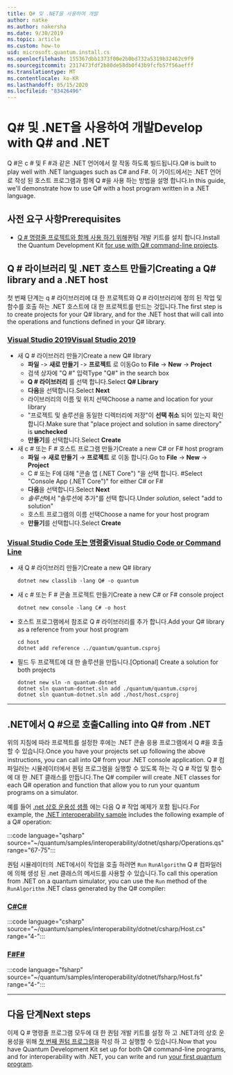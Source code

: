 ```yaml
---
title: Q# 및 .NET을 사용하여 개발
author: natke
ms.author: nakersha
ms.date: 9/30/2019
ms.topic: article
ms.custom: how-to
uid: microsoft.quantum.install.cs
ms.openlocfilehash: 155367dbb1373f00e2b0bd732a5319b32462c9f9
ms.sourcegitcommit: 2317473fdf2b80de58db0f43b9fcfb57f56aefff
ms.translationtype: MT
ms.contentlocale: ko-KR
ms.lasthandoff: 05/15/2020
ms.locfileid: "83426496"
---
```

# <a name="develop-with-q-and-net"></a><span data-ttu-id="86505-102">Q# 및 .NET을 사용하여 개발</span><span class="sxs-lookup"><span data-stu-id="86505-102">Develop with Q# and .NET</span></span>

<span data-ttu-id="86505-103">Q #은 c # 및 F #과 같은 .NET 언어에서 잘 작동 하도록 빌드됩니다.</span><span class="sxs-lookup"><span data-stu-id="86505-103">Q# is built to play well with .NET languages such as C# and F#.</span></span>
<span data-ttu-id="86505-104">이 가이드에서는 .NET 언어로 작성 된 호스트 프로그램과 함께 Q #을 사용 하는 방법을 설명 합니다.</span><span class="sxs-lookup"><span data-stu-id="86505-104">In this guide, we'll demonstrate how to use Q# with a host program written in a .NET language.</span></span>

## <a name="prerequisites"></a><span data-ttu-id="86505-105">사전 요구 사항</span><span class="sxs-lookup"><span data-stu-id="86505-105">Prerequisites</span></span>

- <span data-ttu-id="86505-106">[Q # 명령줄 프로젝트와 함께 사용 하기 위해](xref:microsoft.quantum.install.standalone)퀀텀 개발 키트를 설치 합니다.</span><span class="sxs-lookup"><span data-stu-id="86505-106">Install the Quantum Development Kit [for use with Q# command-line projects](xref:microsoft.quantum.install.standalone).</span></span>

## <a name="creating-a-q-library-and-a-net-host"></a><span data-ttu-id="86505-107">Q # 라이브러리 및 .NET 호스트 만들기</span><span class="sxs-lookup"><span data-stu-id="86505-107">Creating a Q# library and a .NET host</span></span>

<span data-ttu-id="86505-108">첫 번째 단계는 q # 라이브러리에 대 한 프로젝트와 Q # 라이브러리에 정의 된 작업 및 함수를 호출 하는 .NET 호스트에 대 한 프로젝트를 만드는 것입니다.</span><span class="sxs-lookup"><span data-stu-id="86505-108">The first step is to create projects for your Q# library, and for the .NET host that will call into the operations and functions defined in your Q# library.</span></span>

### <a name="visual-studio-2019"></a>[<span data-ttu-id="86505-109">Visual Studio 2019</span><span class="sxs-lookup"><span data-stu-id="86505-109">Visual Studio 2019</span></span>](#tab/tabid-vs2019)

- <span data-ttu-id="86505-110">새 Q # 라이브러리 만들기</span><span class="sxs-lookup"><span data-stu-id="86505-110">Create a new Q# library</span></span>
  - <span data-ttu-id="86505-111">**파일**  ->  **새로 만들기**  ->  **프로젝트** 로 이동</span><span class="sxs-lookup"><span data-stu-id="86505-111">Go to **File** -> **New** -> **Project**</span></span>
  - <span data-ttu-id="86505-112">검색 상자에 "Q #" 입력</span><span class="sxs-lookup"><span data-stu-id="86505-112">Type "Q#" in the search box</span></span>
  - <span data-ttu-id="86505-113">**Q # 라이브러리** 를 선택 합니다.</span><span class="sxs-lookup"><span data-stu-id="86505-113">Select **Q# Library**</span></span>
  - <span data-ttu-id="86505-114">**다음**을 선택합니다.</span><span class="sxs-lookup"><span data-stu-id="86505-114">Select **Next**</span></span>
  - <span data-ttu-id="86505-115">라이브러리의 이름 및 위치 선택</span><span class="sxs-lookup"><span data-stu-id="86505-115">Choose a name and location for your library</span></span>
  - <span data-ttu-id="86505-116">"프로젝트 및 솔루션을 동일한 디렉터리에 저장"이 **선택 취소** 되어 있는지 확인 합니다.</span><span class="sxs-lookup"><span data-stu-id="86505-116">Make sure that "place project and solution in same directory" is **unchecked**</span></span>
  - <span data-ttu-id="86505-117">**만들기**를 선택합니다.</span><span class="sxs-lookup"><span data-stu-id="86505-117">Select **Create**</span></span>
- <span data-ttu-id="86505-118">새 c # 또는 F # 호스트 프로그램 만들기</span><span class="sxs-lookup"><span data-stu-id="86505-118">Create a new C# or F# host program</span></span>
  - <span data-ttu-id="86505-119">**파일** → **새로 만들기** → **프로젝트** 로 이동 합니다.</span><span class="sxs-lookup"><span data-stu-id="86505-119">Go to **File** → **New** → **Project**</span></span>
  - <span data-ttu-id="86505-120">C # 또는 F에 대해 "콘솔 앱 (.NET Core") "을 선택 합니다. #</span><span class="sxs-lookup"><span data-stu-id="86505-120">Select "Console App (.NET Core")" for either C# or F#</span></span>
  - <span data-ttu-id="86505-121">**다음**을 선택합니다.</span><span class="sxs-lookup"><span data-stu-id="86505-121">Select **Next**</span></span>
  - <span data-ttu-id="86505-122">*솔루션*에서 "솔루션에 추가"를 선택 합니다.</span><span class="sxs-lookup"><span data-stu-id="86505-122">Under *solution*, select "add to solution"</span></span>
  - <span data-ttu-id="86505-123">호스트 프로그램의 이름 선택</span><span class="sxs-lookup"><span data-stu-id="86505-123">Choose a name for your host program</span></span>
  - <span data-ttu-id="86505-124">**만들기**를 선택합니다.</span><span class="sxs-lookup"><span data-stu-id="86505-124">Select **Create**</span></span>

### <a name="visual-studio-code-or-command-line"></a>[<span data-ttu-id="86505-125">Visual Studio Code 또는 명령줄</span><span class="sxs-lookup"><span data-stu-id="86505-125">Visual Studio Code or Command Line</span></span>](#tab/tabid-cmdline)

- <span data-ttu-id="86505-126">새 Q # 라이브러리 만들기</span><span class="sxs-lookup"><span data-stu-id="86505-126">Create a new Q# library</span></span>

  ```dotnetcli
  dotnet new classlib -lang Q# -o quantum
  ```

- <span data-ttu-id="86505-127">새 c # 또는 F # 콘솔 프로젝트 만들기</span><span class="sxs-lookup"><span data-stu-id="86505-127">Create a new C# or F# console project</span></span>

  ```dotnetcli
  dotnet new console -lang C# -o host  
  ```

- <span data-ttu-id="86505-128">호스트 프로그램에서 참조로 Q # 라이브러리를 추가 합니다.</span><span class="sxs-lookup"><span data-stu-id="86505-128">Add your Q# library as a reference from your host program</span></span>

  ```dotnetcli
  cd host
  dotnet add reference ../quantum/quantum.csproj
  ```

- <span data-ttu-id="86505-129">필드 두 프로젝트에 대 한 솔루션을 만듭니다.</span><span class="sxs-lookup"><span data-stu-id="86505-129">[Optional] Create a solution for both projects</span></span>

  ```dotnetcli
  dotnet new sln -n quantum-dotnet
  dotnet sln quantum-dotnet.sln add ./quantum/quantum.csproj
  dotnet sln quantum-dotnet.sln add ./host/host.csproj
  ```

***

## <a name="calling-into-q-from-net"></a><span data-ttu-id="86505-130">.NET에서 Q #으로 호출</span><span class="sxs-lookup"><span data-stu-id="86505-130">Calling into Q# from .NET</span></span>

<span data-ttu-id="86505-131">위의 지침에 따라 프로젝트를 설정한 후에는 .NET 콘솔 응용 프로그램에서 Q #을 호출할 수 있습니다.</span><span class="sxs-lookup"><span data-stu-id="86505-131">Once you have your projects set up following the above instructions, you can call into Q# from your .NET console application.</span></span>
<span data-ttu-id="86505-132">Q # 컴파일러는 시뮬레이터에서 퀀텀 프로그램을 실행할 수 있도록 하는 각 Q # 작업 및 함수에 대 한 .NET 클래스를 만듭니다.</span><span class="sxs-lookup"><span data-stu-id="86505-132">The Q# compiler will create .NET classes for each Q# operation and function that allow you to run your quantum programs on a simulator.</span></span>

<span data-ttu-id="86505-133">예를 들어 [.net 상호 운용성 샘플](https://github.com/microsoft/Quantum/tree/master/samples/interoperability/dotnet) 에는 다음 Q # 작업 예제가 포함 됩니다.</span><span class="sxs-lookup"><span data-stu-id="86505-133">For example, the [.NET interoperability sample](https://github.com/microsoft/Quantum/tree/master/samples/interoperability/dotnet) includes the following example of a Q# operation:</span></span>

:::code language="qsharp" source="~/quantum/samples/interoperability/dotnet/qsharp/Operations.qs" range="67-75":::

<span data-ttu-id="86505-134">퀀텀 시뮬레이터의 .NET에서이 작업을 호출 하려면 `Run` `RunAlgorithm` Q # 컴파일러에 의해 생성 된 .net 클래스의 메서드를 사용할 수 있습니다.</span><span class="sxs-lookup"><span data-stu-id="86505-134">To call this operation from .NET on a quantum simulator, you can use the `Run` method of the `RunAlgorithm` .NET class generated by the Q# compiler:</span></span>

### <a name="c"></a>[<span data-ttu-id="86505-135">C#</span><span class="sxs-lookup"><span data-stu-id="86505-135">C#</span></span>](#tab/tabid-csharp)

:::code language="csharp" source="~/quantum/samples/interoperability/dotnet/csharp/Host.cs" range="4-":::

### <a name="f"></a>[<span data-ttu-id="86505-136">F#</span><span class="sxs-lookup"><span data-stu-id="86505-136">F#</span></span>](#tab/tabid-fsharp)

:::code language="fsharp" source="~/quantum/samples/interoperability/dotnet/fsharp/Host.fs" range="4-":::

***
    
## <a name="next-steps"></a><span data-ttu-id="86505-137">다음 단계</span><span class="sxs-lookup"><span data-stu-id="86505-137">Next steps</span></span>

<span data-ttu-id="86505-138">이제 Q # 명령줄 프로그램 모두에 대 한 퀀텀 개발 키트를 설정 하 고 .NET과의 상호 운용성을 위해 [첫 번째 퀀텀 프로그램](xref:microsoft.quantum.quickstarts.qrng)을 작성 하 고 실행할 수 있습니다.</span><span class="sxs-lookup"><span data-stu-id="86505-138">Now that you have Quantum Development Kit set up for both Q# command-line programs, and for interoperability with .NET, you can write and run [your first quantum program](xref:microsoft.quantum.quickstarts.qrng).</span></span>
